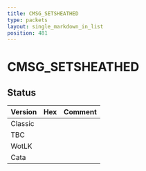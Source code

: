 ```yaml
---
title: CMSG_SETSHEATHED
type: packets
layout: single_markdown_in_list
position: 481
---
```


# CMSG_SETSHEATHED

## Status

Version | Hex | Comment
---------- | ---------- | ---------- 
Classic |  |  
TBC |  |  
WotLK |  |  
Cata |  |  

